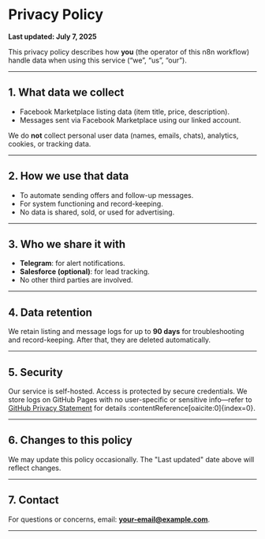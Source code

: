 # Privacy Policy

**Last updated: July 7, 2025**

This privacy policy describes how **you** (the operator of this n8n workflow) handle data when using this service (“we”, “us”, “our”).

---

## 1. What data we collect

- Facebook Marketplace listing data (item title, price, description).
- Messages sent via Facebook Marketplace using our linked account.

We do **not** collect personal user data (names, emails, chats), analytics, cookies, or tracking data.

---

## 2. How we use that data

- To automate sending offers and follow-up messages.
- For system functioning and record-keeping.
- No data is shared, sold, or used for advertising.

---

## 3. Who we share it with

- **Telegram**: for alert notifications.
- **Salesforce (optional)**: for lead tracking.
- No other third parties are involved.

---

## 4. Data retention

We retain listing and message logs for up to **90 days** for troubleshooting and record-keeping. After that, they are deleted automatically.

---

## 5. Security

Our service is self-hosted. Access is protected by secure credentials. We store logs on GitHub Pages with no user-specific or sensitive info—refer to [GitHub Privacy Statement](https://docs.github.com/privacy) for details :contentReference[oaicite:0]{index=0}.

---

## 6. Changes to this policy

We may update this policy occasionally. The "Last updated" date above will reflect changes.

---

## 7. Contact

For questions or concerns, email: **your-email@example.com**.

---

